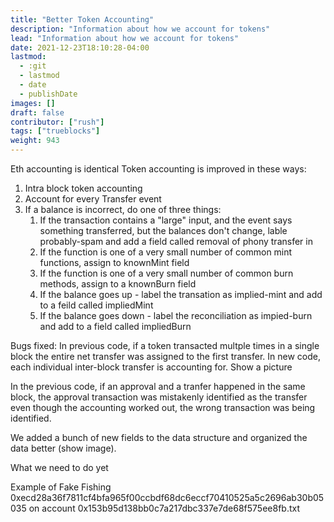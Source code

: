 ```yaml
---
title: "Better Token Accounting"
description: "Information about how we account for tokens"
lead: "Information about how we account for tokens"
date: 2021-12-23T18:10:28-04:00
lastmod:
  - :git
  - lastmod
  - date
  - publishDate
images: []
draft: false
contributor: ["rush"]
tags: ["trueblocks"]
weight: 943
---
```


Eth accounting is identical
Token accounting is improved in these ways:

1. Intra block token accounting
2. Account for every Transfer event
3. If a balance is incorrect, do one of three things:
   1. If the transaction contains a "large" input, and the event says something transferred, but the balances don't change, lable probably-spam and add a field called removal of phony transfer in
   2. If the function is one of a very small number of common mint functions, assign to knownMint field
   3. If the function is one of a very small number of common burn methods, assign to a knownBurn field
   4. If the balance goes up - label the transation as implied-mint and add to a feild called impliedMint
   5. If the balance goes down - label the reconciliation as impied-burn and add to a field called impliedBurn


Bugs fixed:
   In previous code, if a token transacted multple times in a single block the entire net transfer was assigned to the first transfer. In new code, each individual inter-block transfer is accounting for. Show a picture

   In the previous code, if an approval and a tranfer happened in the same block, the approval transaction was mistakenly identified as the transfer even though the accounting worked out, the wrong transaction was being identified.

   We added a bunch of new fields to the data structure and organized the data better (show image).

What we need to do yet

Example of Fake Fishing
   0xecd28a36f7811cf4bfa965f00ccbdf68dc6eccf70410525a5c2696ab30b05035 on account 0x153b95d138bb0c7a217dbc337e7de68f575ee8fb.txt

